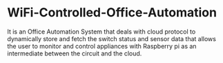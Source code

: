 # WiFi-Controlled-Office-Automation
It is an Office Automation System that deals with cloud protocol to dynamically store and fetch the switch status and sensor data that allows the user to monitor and control appliances with Raspberry pi as an intermediate between the circuit and the cloud.

